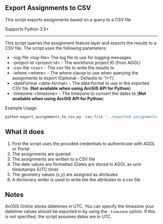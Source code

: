 ## Export Assignments to CSV

This script exports assignments based on a query to a CSV file

Supports Python 3.5+

----

This script queries the assignment feature layer and exports the results to a CSV file. The script uses the following parameters:

- -log-file \<log-file\> The log file to use for logging messages
- -project-id \<project-id\> - The workforce project ID (from AGOL)
- -csv-file \<csv\> - The csv file to write the results to
- -where \<where\> - The where clause to use when querying the assignments to export (Optional - Defaults to '1=1')
- -dateFormat \<date-format\> - The date format to use in the exported CSV file (**Not available when using ArcGIS API for Python**)
- -timezone \<timezone\> - The timezone to convert the dates to (**Not available when using ArcGIS API for Python**)

Example Usage:
```python
python export_assignments_to_csv.py -csv-file "../exported_assignments.csv" -u username -p password -org "https://<org>.maps.arcgis.com" -project-id "038a1926d2d741dc8acabefd5b2cc5d3" -log-file "../log.txt" -where "status=1" -date-format "%m/%d/%Y %H:%M:%S" -timezone "US/Eastern"
```

## What it does

 1. First the script uses the provided credentials to authenticate with AGOL or Portal
 2. The assignments are queried
 3. The assignments are written to a CSV file
  1. The date values are formatted (Dates are stored in AGOL as unix timestamps (UTC time)
  2. The geometry values (x,y) are assigned as attributes
  3. A dictionary writer is used to write the the attributes to a csv file
 
## Notes

 ArcGIS Online stores datetimes in UTC. You can specify the timezone your datetime values should be exported in by using the `-timezone` option. If this is not specified, the script assumes dates are in UTC.